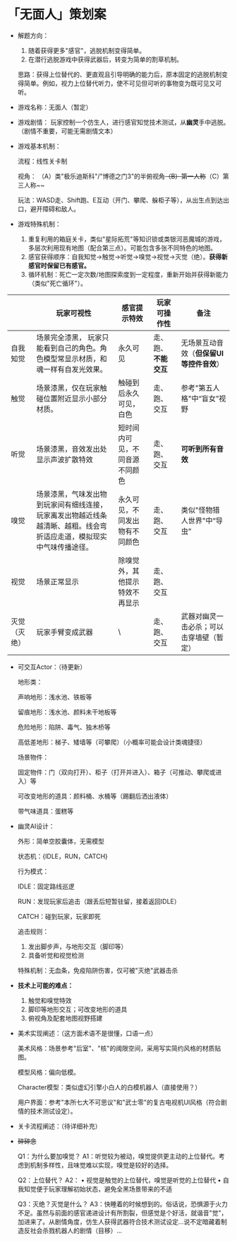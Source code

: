 # 「无面人」策划案

- 解题方向：
    1. 随着获得更多"感官"，逃脱机制变得简单。
    2. 在潜行逃脱游戏中获得武器后，转变为简单的割草机制。
    
    思路：获得上位替代的、更直观且引导明确的能力后，原本固定的逃脱机制变得简单。例如，视力上位替代听力，使不可见但可听的事物变为既可见又可听。
    

- 游戏名称：无面人（暂定）
- 游戏剧情：
玩家控制一个仿生人，进行感官知觉技术测试，从**幽灵**手中逃脱。（剧情不重要，可能无需剧情文本）

- 游戏基本机制：
    
    流程：线性关卡制
    
    视角：
    （A）类"极乐迪斯科"/"博德之门3"的半俯视角~~（B）第一人称~~（C）第三人称~~
    
    玩法：WASD走、Shift跑、E互动（开门、攀爬、躲柜子等），从出生点到达出口，避开障碍和敌人。
    

- 游戏特殊机制：
    1. 重复利用的箱庭关卡，类似"星际拓荒"等知识锁或类银河恶魔城的游戏，多层次利用现有地图（配合第三点）。可能包含多张不同特色的地图。
    2. 感官获得顺序：自我知觉→触觉→听觉→嗅觉→视觉→灭觉（绝）。**获得新感官时保留已有感官。**
    3. 循环机制：死亡一定次数/地图探索度到一定程度，重新开始并获得新能力（类似"死亡循环"）。

|  | 玩家可视性 | 感官提示特效 | 玩家可操作性 | 备注 |
| --- | --- | --- | --- | --- |
| 自我知觉 | 场景完全漆黑， 玩家只能看到自己的角色。角色模型常显示材质，和魂一样有自发光效果。 | 永久可见 | 走、跑、**不能交互** | 无场景互动音效（**但保留UI等控件音效**） |
| 触觉 | 场景漆黑，仅在玩家触碰位置附近显示小部分材质。 | 触碰到后永久可见，白色 | 走、跑、交互 | 参考"第五人格"中“盲女”视野 |
| 听觉 | 场景漆黑，音效发出处显示声波扩散特效 | 短时间内可见，不同音源不同颜色 | 走、跑、交互 | **可听到所有音效** |
| 嗅觉 | 场景漆黑，气味发出物到玩家间有细线连接，玩家离发出物越近线条越清晰、越粗。线会弯折适应走道，模拟现实中气味传播途径。 | 永久可见，不同发出物有不同颜色 | 走、跑、交互 | 类似"怪物猎人世界"中“导虫” |
| 视觉 | 场景正常显示 | 除嗅觉外，其他提示特效不再显示 | 走、跑、交互 |  |
| 灭觉（灭绝） | 玩家手臂变成武器 | \ | 走、跑、交互 | 武器对幽灵一击必杀；可以击穿墙壁（暂定） |

- 可交互Actor：（待更新）
    
    地形类：
    
    声响地形：浅水池、铁板等
    
    留痕地形：浅水池、颜料未干地板等
    
    危险地形：陷阱、毒气、独木桥等
    
    高低差地形：梯子、矮墙等（可攀爬）（小概率可能会设计类魂捷径）
    
     场景物件：
    
    固定物件：门（双向打开）、柜子（打开并进入）、箱子（可推动、攀爬或进入）等
    
    可改变地形的道具：颜料桶、水桶等（踢翻后洒出液体）
    
     带气味道具：蛋糕等
    

- 幽灵AI设计：
    
    外形：简单空胶囊体，无需模型
    
    状态机：{IDLE，RUN，CATCH}
    
    行为模式：
    
    IDLE：固定路线巡逻
    
    RUN：发现玩家后追击（跟丢后短暂驻留，接着返回IDLE）
    
    CATCH：碰到玩家，玩家即死
    
    追击规则：
    
    1. 发出脚步声，与地形交互（脚印等）
    2. 具备听觉和视觉检测
    
    特殊机制：无血条，免疫陷阱伤害，仅可被"灭绝"武器击杀
    

- **技术上可能的难点：**
    1. 触觉和嗅觉特效
    2. 脚印等地形交互；可改变地形的道具
    3. 俯视角及配套地图视野搭建

- 美术实现阐述：（这方面术语不是很懂，口语一点）
    
    美术风格：场景参考"后室"、"核"的阈限空间，采用写实简约风格的材质贴图。
    
    模型风格：偏向低模。
    
    Character模型：类似虚幻引擎小白人的白模机器人（直接使用？）
    
    用户界面：参考"本所七大不可思议"和"武士零"的复古电视机UI风格（符合剧情的技术测试设定）。
    

- 关卡流程阐述：（待详细补充）

- ~~碎碎念~~
    
    Q1：为什么要加嗅觉？
    A1：听觉较为被动，嗅觉提供更主动的上位替代。考虑到机制多样性，且味觉难以实现，嗅觉是较好的选择。
    
    Q2：上位替代？
    A2：
    • 视觉是触觉的上位替代，嗅觉是听觉的上位替代
    • 自我知觉便于玩家理解初始状态，避免全黑场景带来的不适
    
    Q3：灭绝？灭觉是什么？
    A3：快睡着的时候想到的。俗话说，恐惧源于火力不足。虽然与前面的感官递进设计有所割裂，但感觉是个好活，就谐音"觉"，加进来了。从剧情角度，仿生人获得武器符合技术测试设定...说不定暗藏着制造反社会杀戮机器人的剧情（目移）...
